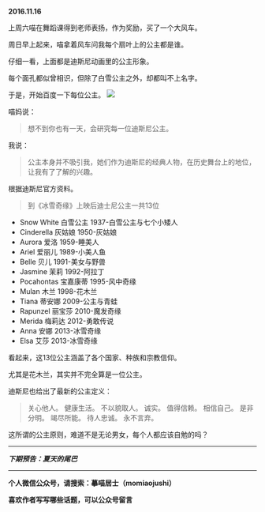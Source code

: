 **2016.11.16**

上周六喵在舞蹈课得到老师表扬，作为奖励，买了一个大风车。

周日早上起来，喵拿着风车问我每个扇叶上的公主都是谁。

仔细一看，上面都是迪斯尼动画里的公主形象。

每个面孔都似曾相识，但除了白雪公主之外，却都叫不上名字。

于是，开始百度一下每位公主。
![](https://pic1.zhimg.com/v2-36aa7ae71da6a590ba992f64e12a7f26.jpg)

喵妈说：
>想不到你也有一天，会研究每一位迪斯尼公主。

我说：
>公主本身并不吸引我，她们作为迪斯尼的经典人物，在历史舞台上的地位，让我有了了解的兴趣。

根据迪斯尼官方资料。
>到《冰雪奇缘》上映后迪士尼公主一共13位
* Snow White   白雪公主  1937-白雪公主与七个小矮人
* Cinderella      灰姑娘      1950-灰姑娘
* Aurora           爱洛          1959-睡美人
* Ariel               爱丽儿      1989-小美人鱼
* Belle              贝儿          1991-美女与野兽
* Jasmine         茉莉          1992-阿拉丁
* Pocahontas   宝嘉康蒂   1995-风中奇缘
* Mulan            木兰          1998-花木兰
* Tiana            蒂安娜        2009-公主与青蛙
* Rapunzel      丽宝莎        2010-魔发奇缘
* Merida          梅莉达        2012-勇敢传说
* Anna             安娜           2013-冰雪奇缘
* Elsa              艾莎           2013-冰雪奇缘

看起来，这13位公主涵盖了各个国家、种族和宗教信仰。

尤其是花木兰，其实并不完全算是一位公主。

迪斯尼也给出了最新的公主定义：
>关心他人。
健康生活。
不以貌取人。
诚实。
值得信赖。
相信自己。
是非分明。
竭尽所能。
待人忠诚。
永不言弃。

这所谓的公主原则，难道不是无论男女，每个人都应该自勉的吗？





***

***下期预告：夏天的尾巴***

***

**个人微信公众号，请搜索：摹喵居士（momiaojushi）**

**喜欢作者写写哪些话题，可以公众号留言**